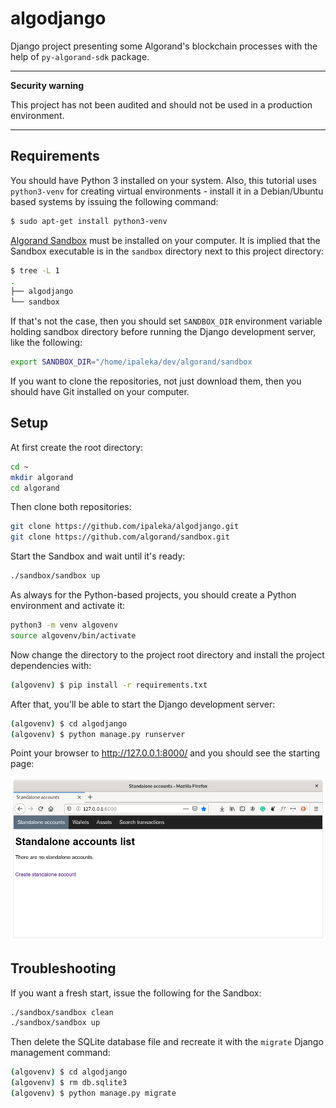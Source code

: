 # algodjango

Django project presenting some Algorand's blockchain processes with the help of `py-algorand-sdk` package.

---
**Security warning**

This project has not been audited and should not be used in a production environment.

---


## Requirements

You should have Python 3 installed on your system. Also, this tutorial uses `python3-venv` for creating virtual environments - install it in a Debian/Ubuntu based systems by issuing the following command:

```bash
$ sudo apt-get install python3-venv
```

[Algorand Sandbox](https://github.com/algorand/sandbox) must be installed on your computer. It is implied that the Sandbox executable is in the `sandbox` directory next to this project directory:

```bash
$ tree -L 1
.
├── algodjango
└── sandbox
```

If that's not the case, then you should set `SANDBOX_DIR` environment variable holding sandbox directory before running the Django development server, like the following:

```bash
export SANDBOX_DIR="/home/ipaleka/dev/algorand/sandbox
```

If you want to clone the repositories, not just download them, then you should have Git installed on your computer.


## Setup

At first create the root directory:

```bash
cd ~
mkdir algorand
cd algorand
```

Then clone both repositories:

```bash
git clone https://github.com/ipaleka/algodjango.git
git clone https://github.com/algorand/sandbox.git
```

Start the Sandbox and wait until it's ready:

```bash
./sandbox/sandbox up
```

As always for the Python-based projects, you should create a Python environment and activate it:

```bash
python3 -m venv algovenv
source algovenv/bin/activate
```

Now change the directory to the project root directory and install the project dependencies with:

```bash
(algovenv) $ pip install -r requirements.txt
```

After that, you'll be able to start the Django development server:

```bash
(algovenv) $ cd algodjango
(algovenv) $ python manage.py runserver
```

Point your browser to http://127.0.0.1:8000/ and you should see the starting page:

![algodjango starting page](https://github.com/ipaleka/algodjango/blob/main/media/starting-page.png?raw=true)


## Troubleshooting

If you want a fresh start, issue the following for the Sandbox:

```bash
./sandbox/sandbox clean
./sandbox/sandbox up
```

Then delete the SQLite database file and recreate it with the `migrate` Django management command:

```bash
(algovenv) $ cd algodjango
(algovenv) $ rm db.sqlite3
(algovenv) $ python manage.py migrate
```
